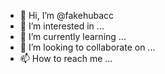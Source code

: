 - 👋 Hi, I’m @fakehubacc
- 👀 I’m interested in ...
- 🌱 I’m currently learning ...
- 💞️ I’m looking to collaborate on ...
- 📫 How to reach me ...

<!---
fakehubacc/fakehubacc is a ✨ special ✨ repository because its `README.md` (this file) appears on your GitHub profile.
You can click the Preview link to take a look at your changes.
--->
